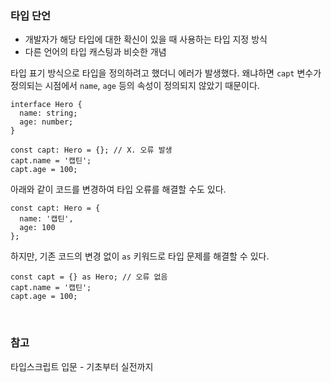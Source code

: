 ### 타입 단언 

- 개발자가 해당 타입에 대한 확신이 있을 때 사용하는 타입 지정 방식 
- 다른 언어의 타입 캐스팅과 비슷한 개념 

타입 표기 방식으로 타입을 정의하려고 했더니 에러가 발생했다. 왜냐하면 `capt` 변수가 정의되는 시점에서 `name`, `age` 등의 속성이 정의되지 않았기 때문이다. 

```
interface Hero {
  name: string;
  age: number;
}

const capt: Hero = {}; // X. 오류 발생
capt.name = '캡틴';
capt.age = 100;
```

아래와 같이 코드를 변경하여 타입 오류를 해결할 수도 있다.

```
const capt: Hero = {
  name: '캡틴',
  age: 100
};
```

하지만, 기존 코드의 변경 없이 `as` 키워드로 타입 문제를 해결할 수 있다.

```
const capt = {} as Hero; // 오류 없음
capt.name = '캡틴';
capt.age = 100;
```

<br>

### 참고

타입스크립트 입문 - 기초부터 실전까지
